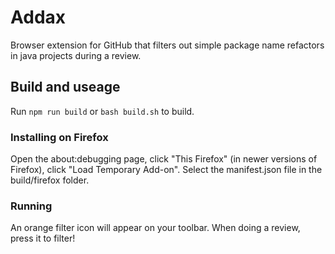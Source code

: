 # Addax

Browser extension for GitHub that filters out simple package name refactors in java projects during a review. 

## Build and useage

Run `npm run build` or `bash build.sh` to build. 

### Installing on Firefox
Open the about:debugging page, click "This Firefox" (in newer versions of Firefox), click "Load Temporary Add-on".
Select the manifest.json file in the build/firefox folder. 

### Running 
An orange filter icon will appear on your toolbar. When doing a review, press it to filter! 



